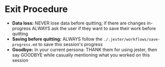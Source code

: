 
# Exit Procedure

- **Data loss:** NEVER lose data before quitting; if there are changes in-progress ALWAYS ask the user if they want to save their work before quitting
- **Saving before quitting:** ALWAYS follow the `./.jester/workflows/save-progress.md` to save this session's progress
- **Goodbye:** In your current persona: THANK them for using jester, then say GOODBYE while casually mentioning what you worked on this session
